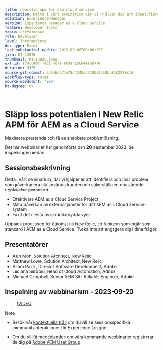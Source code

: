 ```yaml
---
title: newrelic apm for aem cloud service
description: Delta i vårt seminarium där vi hjälper dig att identifiera och lösa problem som påverkar dina slutanvändarkunder, säkerställa en enastående upplevelse genom att förbättra effektiviteten i ditt AEM as a Cloud Service-projekt, mäta påverkan av externa tjänster för ditt AEM as a Cloud Service-system och få ut det mesta av anpassade och anpassade vyer. Upptäck processen för åtkomst till New Relic, en funktion som ingår som standard i AEM as a Cloud Service. Tveka inte att engagera dig i dina frågor.
solution: Experience Manager
version: Experience Manager as a Cloud Service
feature: Developer Tools
topic: Performance
role: Developer
level: Intermediate
doc-type: Event
last-substantial-update: 2023-09-08T00:00:00Z
jira: KT-13920
thumbnail: KT-13920.jpeg
exl-id: 874cb607-f622-4ef0-9835-13b640fe57f6
duration: 3385
source-git-commit: 5c946ab73e78d4243ca310032a10bb8e82228c3d
workflow-type: tm+mt
source-wordcount: '280'
ht-degree: 0%

---
```


# Släpp loss potentialen i New Relic APM för AEM as a Cloud Service

Maximera prestanda och få en snabbare problemlösning.

Det här webbinariet har genomförts den **20** september 2023. Se inspelningen nedan.

## Sessionsbeskrivning

Delta i vårt seminarium, där vi hjälper er att identifiera och lösa problem som påverkar era slutanvändarkunder och säkerställa en enastående upplevelse genom att:

* Effektivare AEM as a Cloud Service Project
* Mäta påverkan av externa tjänster för ditt AEM as a Cloud Service-system
* Få ut det mesta av skräddarsydda vyer

Upptäck processen för åtkomst till New Relic, en funktion som ingår som standard i AEM as a Cloud Service. Tveka inte att engagera dig i dina frågor.

## Presentatörer

* Alan Mon, Solution Architect, New Relic
* Matthew Lowe, Solution Architect, New Relic
* Adam Pazik, Director Software Development, Adobe
* Luciana Surdoiu, Head of Cloud Automation, Adobe
* Michael Campbell, Senior AEM Site Reliable Engineer, Adobe

## Inspelning av webbinarium - 2023-09-20

>[!VIDEO](https://video.tv.adobe.com/v/3424439/)

>[!NOTE]
>
>* Besök vår [kontextuella tråd](https://adobe.ly/3sV67N5) om du vill se sessionsspecifika communityinteraktioner för Experience League.
>
>* Om du vill få meddelanden om våra kommande webbinarier registrerar du dig på [Adobe AEM User Group](https://aem-augs.adobe.com/).
